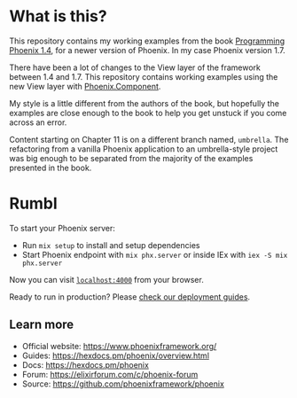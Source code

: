 # What is this?

This repository contains my working examples from the book [Programming Phoenix 1.4],
for a newer version of Phoenix. In my case Phoenix version 1.7.

There have been a lot of changes to the View layer of the framework between 1.4
and 1.7. This repository contains working examples using the new View layer with
[Phoenix.Component].

My style is a little different from the authors of the book, but hopefully the
examples are close enough to the book to help you get unstuck if you come across
an error.

Content starting on Chapter 11 is on a different branch named, `umbrella`. The
refactoring from a vanilla Phoenix application to an umbrella-style project was
big enough to be separated from the majority of the examples presented in the
book.

# Rumbl

To start your Phoenix server:

  * Run `mix setup` to install and setup dependencies
  * Start Phoenix endpoint with `mix phx.server` or inside IEx with `iex -S mix phx.server`

Now you can visit [`localhost:4000`](http://localhost:4000) from your browser.

Ready to run in production? Please [check our deployment guides](https://hexdocs.pm/phoenix/deployment.html).

## Learn more

  * Official website: https://www.phoenixframework.org/
  * Guides: https://hexdocs.pm/phoenix/overview.html
  * Docs: https://hexdocs.pm/phoenix
  * Forum: https://elixirforum.com/c/phoenix-forum
  * Source: https://github.com/phoenixframework/phoenix

[Programming Phoenix 1.4]: https://pragprog.com/titles/phoenix14/programming-phoenix-1-4/
[Phoenix.Component]: https://hexdocs.pm/phoenix/components.html

